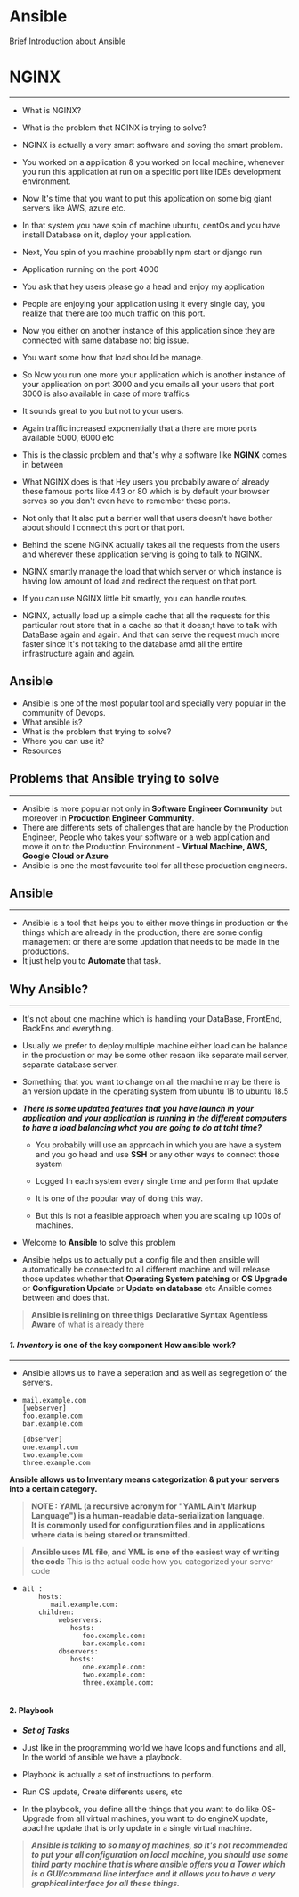 # Ansible
Brief Introduction about Ansible

# NGINX
***
- What is NGINX?

- What is the problem that NGINX is trying to solve?


- NGINX is actually a very smart software and soving the smart problem.

- You worked on a application & you worked on local machine, whenever you run this application at run on a specific port like IDEs development environment.

- Now It's time that you want to put this application  on some big giant servers like AWS, azure etc.

- In that system you have spin of machine ubuntu, centOs and you have install Database on it, deploy your application.

- Next, You spin of you machine probablily npm start or django run 

- Application running on the port 4000

- You ask that hey users please go a head and enjoy my application 

- People are enjoying your application using it every single day, you realize that there are too much traffic on this port.

- Now you either on another instance of this application since they are connected with same database not big issue.

- You want some how that load should be manage.

- So Now you run one more your application which is  another instance of your application on  port 3000 and you emails all your users that port 3000 is also available in case of more traffics

- It sounds great to you but not to your users.

- Again traffic increased exponentially that a there are more ports available 5000, 6000 etc

- This is the classic problem and that's why a software like **NGINX** comes in between

- What NGINX does is that Hey users you probabily aware of already these famous ports like 443 or 80 which is by default your browser  serves so you don't even have to remember these ports.

- Not only that It also put a barrier wall that users doesn't have bother about should I connect this port or that port.

- Behind the scene NGINX actually takes all the requests from the users and wherever these application serving is going to talk to NGINX.

- NGINX smartly manage the load that which server or which instance is having low amount of load and redirect the request on that port.

- If you can use NGINX little bit smartly, you can handle routes. 

- NGINX, actually load up a simple cache that all the requests for this particular  rout store that in a cache so that it doesn;t have to talk with DataBase again and again. And that can serve the request much more faster since It's not taking to the database amd all the entire infrastructure again and again.




## **Ansible**
- Ansible is one of the most popular tool and specially very popular in the community of Devops.
- What ansible is?
- What is the problem that trying to solve?
- Where you can use it?
- Resources

## **Problems that Ansible trying to solve**
***
- Ansible is more popular not only in **Software Engineer Community** but moreover in **Production Engineer Community**.
- There are differents sets of challenges that are handle by the Production Engineer, People who takes your software or a web application and move it on to the Production Environment - **Virtual Machine, AWS, Google Cloud or Azure**
- Ansible is one the most favourite tool for all these production engineers.


## **Ansible**
***
- Ansible is a tool that helps you to either move things in production or the things which are already in the production, there are some config management or there are some updation that needs to be made in the productions.
- It just help you to **Automate** that task.


## **Why Ansible?**
***
- It's not about one machine which is handling your DataBase, FrontEnd, BackEns and everything.

- Usually we prefer to deploy multiple machine either load can be balance in the production or may be some other resaon like separate mail server, separate database server.

- Something that you want to change on all the machine may be there is an version update in the operating system from ubuntu 18 to ubuntu 18.5

- ***There is some updated features that you have launch in your application and your application is running in the different computers to have a load balancing what you are going to do at taht time?***
  - You probabily will use an approach in which you are have a system and you go head and  use **SSH** or any other ways to connect those system
  
  - Logged In each system every single time and perform that update
  
  - It is one of the popular way of doing this way.
  
  - But this is not a feasible approach when you are scaling up 100s of machines.

- Welcome to **Ansible** to solve this problem

- Ansible helps us to actually put a config file and then ansible will automatically be connected to all different machine and will release  those updates whether that **Operating System patching** or **OS Upgrade** or **Configuration Update** or **Update on database** etc Ansible comes between and does that.

> **Ansible is relining on three thigs**
> **Declarative Syntax**
>  **Agentless**
>  **Aware** of what is already there 

#### ***1. Inventory*** is one of the key component How ansible work?
***
- Ansible allows us to have a seperation and as well as segregetion of the servers.
- ```ansible
  mail.example.com
  [webserver]
  foo.example.com
  bar.example.com
  
  [dbserver]
  one.exampl.com
  two.example.com
  three.example.com
  ```

**Ansible allows us to Inventary means categorization & put your servers  into a certain category.**

>  **NOTE : YAML (a recursive acronym for "YAML Ain't Markup Language") is a human-readable data-serialization language.\
   It is commonly used for configuration files and in applications where data is being stored or transmitted.**


>  **Ansible uses ML file, and YML is one of the easiest way of writing the code**
> This is the actual code how you categorized your server code

- ```ansible
  all :
      hosts:
         mail.example.com:
      children:
           webservers:
              hosts:
                 foo.example.com:
                 bar.example.com:
           dbservers:
              hosts:
                 one.example.com:
                 two.example.com:
                 three.example.com:
                                  
   ```
 
#### **2. Playbook**

- ***Set of Tasks***

- Just like in the programming world we have loops and functions and all, In the world of ansible we have a playbook.

- Playbook is actually a set of instructions to perform.

- Run OS update, Create differents users, etc

- In the playbook, you define all the things that you want to do like OS-Upgrade from all virtual machines, you want to do engineX update, apachhe update that is only update in a single virtual machine.

> ***Ansible is talking to so many of machines, so It's not recommended to put your all configuration on local machine, you should use some third party machine that is where ansible offers you a **Tower** which is a GUI/command line interface and it allows you to have a very graphical interface for all these things.***


